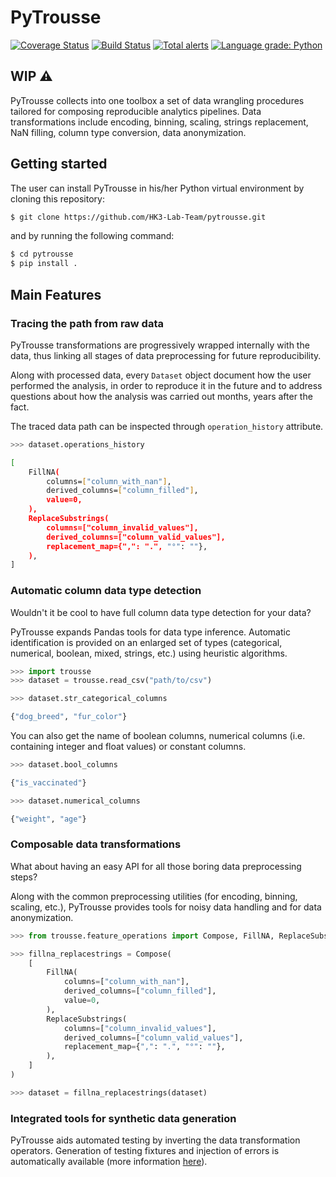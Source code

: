 # PyTrousse

[![Coverage Status](https://coveralls.io/repos/github/HK3-Lab-Team/pytrousse/badge.svg?branch=coveralls)](https://coveralls.io/github/HK3-Lab-Team/pytrousse?branch=master)
[![Build Status](https://travis-ci.com/HK3-Lab-Team/pytrousse.svg?branch=master)](https://travis-ci.com/HK3-Lab-Team/pytrousse)
[![Total alerts](https://img.shields.io/lgtm/alerts/g/HK3-Lab-Team/pytrousse.svg?logo=lgtm&logoWidth=18)](https://lgtm.com/projects/g/HK3-Lab-Team/pytrousse/alerts/)
[![Language grade: Python](https://img.shields.io/lgtm/grade/python/g/HK3-Lab-Team/pytrousse.svg?logo=lgtm&logoWidth=18)](https://lgtm.com/projects/g/HK3-Lab-Team/pytrousse/context:python)

## WIP ⚠️

PyTrousse collects into one toolbox a set of data wrangling procedures tailored for composing reproducible analytics pipelines. Data transformations include encoding, binning, scaling, strings replacement, NaN filling, column type conversion, data anonymization.

## Getting started
The user can install PyTrousse in his/her Python virtual environment by cloning this repository:

```bash
$ git clone https://github.com/HK3-Lab-Team/pytrousse.git
```

and by running the following command:

```bash
$ cd pytrousse
$ pip install .
```

## Main Features

### Tracing the path from raw data

PyTrousse transformations are progressively wrapped internally with the data, thus linking all stages of data preprocessing for future reproducibility. 

Along with processed data, every `Dataset` object document how the user performed the analysis, in order to reproduce it in the future and to address questions about how the analysis was carried out months, years after the fact.

The traced data path can be inspected through `operation_history` attribute.

```python
>>> dataset.operations_history
```
```bash
[
    FillNA(
        columns=["column_with_nan"],
        derived_columns=["column_filled"],
        value=0,
    ),
    ReplaceSubstrings(
        columns=["column_invalid_values"],
        derived_columns=["column_valid_values"],
        replacement_map={",": ".", "°": ""},
    ),
]
```

### Automatic column data type detection

Wouldn't it be cool to have full column data type detection for your data?

PyTrousse expands Pandas tools for data type inference. Automatic identification is provided on an enlarged set of types (categorical, numerical, boolean, mixed, strings, etc.) using heuristic algorithms.

```python
>>> import trousse
>>> dataset = trousse.read_csv("path/to/csv")

>>> dataset.str_categorical_columns
```
```bash
{"dog_breed", "fur_color"}
```
You can also get the name of boolean columns, numerical columns (i.e. containing integer and float values) or constant columns.
```python
>>> dataset.bool_columns
```
```bash
{"is_vaccinated"}
```
```python
>>> dataset.numerical_columns
```
```bash
{"weight", "age"}
```

### Composable data transformations

What about having an easy API for all those boring data preprocessing steps?

Along with the common preprocessing utilities (for encoding, binning, scaling, etc.), PyTrousse provides tools for noisy data handling and for data anonymization.

```python
>>> from trousse.feature_operations import Compose, FillNA, ReplaceSubstrings

>>> fillna_replacestrings = Compose(
    [
        FillNA(
            columns=["column_with_nan"],
            derived_columns=["column_filled"],
            value=0,
        ),
        ReplaceSubstrings(
            columns=["column_invalid_values"],
            derived_columns=["column_valid_values"],
            replacement_map={",": ".", "°": ""},
        ),
    ]
)

>>> dataset = fillna_replacestrings(dataset)
```

### Integrated tools for synthetic data generation

PyTrousse aids automated testing by inverting the data transformation operators. Generation of testing fixtures and injection of errors is automatically available (more information [here](https://github.com/HK3-Lab-Team/pytrousse/blob/master/tests/datasim.py)).
